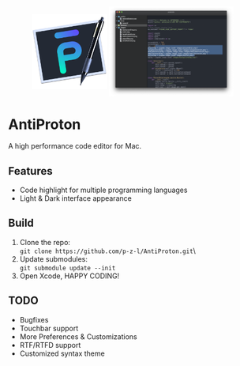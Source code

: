 <p align="center">
	<img src="https://raw.githubusercontent.com/p-z-l/AntiProton/master/AntiProton/Assets.xcassets/AppIcon.appiconset/AntiProton.png" width="30%" align="center">
	<img src="https://raw.githubusercontent.com/p-z-l/AntiProton/master/screenshot.png" width="50%" align="center">
</p>

# AntiProton

A high performance code editor for Mac.

## Features

- Code highlight for multiple programming languages
- Light & Dark interface appearance

## Build
1. Clone the repo:\
`git clone https://github.com/p-z-l/AntiProton.git`\
2. Update  submodules:\
`git submodule update --init`
3. Open Xcode, HAPPY CODING!

## TODO
- Bugfixes
- Touchbar support
- More Preferences & Customizations
- RTF/RTFD support
- Customized syntax theme

